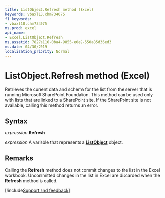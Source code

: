 ```yaml
---
title: ListObject.Refresh method (Excel)
keywords: vbaxl10.chm734075
f1_keywords:
- vbaxl10.chm734075
ms.prod: excel
api_name:
- Excel.ListObject.Refresh
ms.assetid: 7827a116-0ba4-9855-e0e9-550a85d36ed3
ms.date: 04/30/2019
localization_priority: Normal
---
```



# ListObject.Refresh method (Excel)

Retrieves the current data and schema for the list from the server that is running Microsoft SharePoint Foundation. This method can be used only with lists that are linked to a SharePoint site. If the SharePoint site is not available, calling this method returns an error.


## Syntax

_expression_.**Refresh**

_expression_ A variable that represents a **[ListObject](Excel.ListObject.md)** object.


## Remarks

Calling the **Refresh** method does not commit changes to the list in the Excel workbook. Uncommitted changes in the list in Excel are discarded when the **Refresh** method is called.




[!include[Support and feedback](~/includes/feedback-boilerplate.md)]
